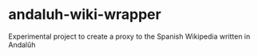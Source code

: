 # andaluh-wiki-wrapper
Experimental project to create a proxy to the Spanish Wikipedia written in Andalûh
